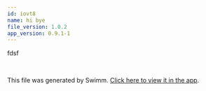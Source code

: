 ```yaml
---
id: iovt8
name: hi bye
file_version: 1.0.2
app_version: 0.9.1-1
---
```


fdsf

<br/>

This file was generated by Swimm. [Click here to view it in the app](https://swimm-web-app.web.app/repos/Z2l0aHViJTNBJTNBdGVzdGFwMTklM0ElM0Fyb3RlbWJhcjM=/docs/iovt8).